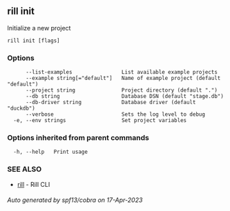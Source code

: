 ## rill init

Initialize a new project

```
rill init [flags]
```

### Options

```
      --list-examples                List available example projects
      --example string[="default"]   Name of example project (default "default")
      --project string               Project directory (default ".")
      --db string                    Database DSN (default "stage.db")
      --db-driver string             Database driver (default "duckdb")
      --verbose                      Sets the log level to debug
  -e, --env strings                  Set project variables
```

### Options inherited from parent commands

```
  -h, --help   Print usage
```

### SEE ALSO

* [rill](rill.md)	 - Rill CLI

###### Auto generated by spf13/cobra on 17-Apr-2023
